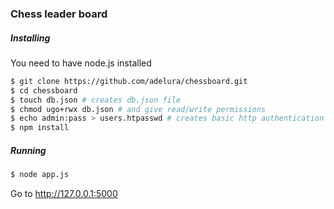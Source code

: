 ### Chess leader board

##### Installing

You need to have node.js installed

``` sh
$ git clone https://github.com/adelura/chessboard.git
$ cd chessboard
$ touch db.json # creates db.json file
$ chmod ugo+rwx db.json # and give read/write permissions
$ echo admin:pass > users.htpasswd # creates basic http authentication file
$ npm install
```

##### Running

``` sh
$ node app.js
```

Go to http://127.0.0.1:5000
